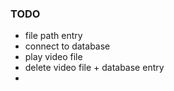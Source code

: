 ### TODO

- file path entry
- connect to database
- play video file
- delete video file + database entry
- 